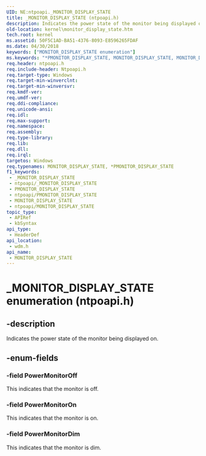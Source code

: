 ```yaml
---
UID: NE:ntpoapi._MONITOR_DISPLAY_STATE
title: _MONITOR_DISPLAY_STATE (ntpoapi.h)
description: Indicates the power state of the monitor being displayed on.
old-location: kernel\monitor_display_state.htm
tech.root: kernel
ms.assetid: 50F5C1AD-BA51-4376-8093-E8596265FDAF
ms.date: 04/30/2018
keywords: ["MONITOR_DISPLAY_STATE enumeration"]
ms.keywords: "*PMONITOR_DISPLAY_STATE, MONITOR_DISPLAY_STATE, MONITOR_DISPLAY_STATE enumeration [Kernel-Mode Driver Architecture], PowerMonitorDim, PowerMonitorOff, PowerMonitorOn, _MONITOR_DISPLAY_STATE, kernel.monitor_display_state, wdm/MONITOR_DISPLAY_STATE, wdm/PowerMonitorDim, wdm/PowerMonitorOff, wdm/PowerMonitorOn"
req.header: ntpoapi.h
req.include-header: Ntpoapi.h
req.target-type: Windows
req.target-min-winverclnt: 
req.target-min-winversvr: 
req.kmdf-ver: 
req.umdf-ver: 
req.ddi-compliance: 
req.unicode-ansi: 
req.idl: 
req.max-support: 
req.namespace: 
req.assembly: 
req.type-library: 
req.lib: 
req.dll: 
req.irql: 
targetos: Windows
req.typenames: MONITOR_DISPLAY_STATE, *PMONITOR_DISPLAY_STATE
f1_keywords:
 - _MONITOR_DISPLAY_STATE
 - ntpoapi/_MONITOR_DISPLAY_STATE
 - PMONITOR_DISPLAY_STATE
 - ntpoapi/PMONITOR_DISPLAY_STATE
 - MONITOR_DISPLAY_STATE
 - ntpoapi/MONITOR_DISPLAY_STATE
topic_type:
 - APIRef
 - kbSyntax
api_type:
 - HeaderDef
api_location:
 - wdm.h
api_name:
 - MONITOR_DISPLAY_STATE
---
```


# _MONITOR_DISPLAY_STATE enumeration (ntpoapi.h)


## -description

Indicates the power state of the monitor being displayed on.

## -enum-fields

### -field PowerMonitorOff

This indicates that the monitor is off.

### -field PowerMonitorOn

This indicates that the monitor is on.

### -field PowerMonitorDim

This indicates that the monitor is dim.

